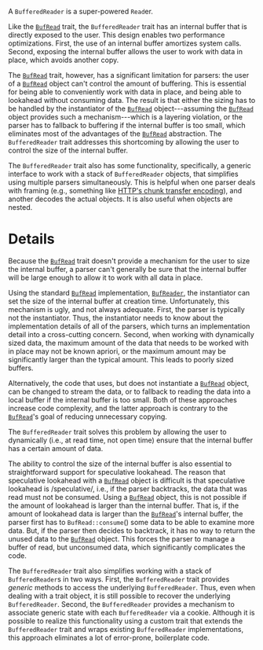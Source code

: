 A `BufferedReader` is a super-powered `Read`er.

Like the [`BufRead`] trait, the `BufferedReader` trait has an
internal buffer that is directly exposed to the user.  This design
enables two performance optimizations.  First, the use of an
internal buffer amortizes system calls.  Second, exposing the
internal buffer allows the user to work with data in place, which
avoids another copy.

The [`BufRead`] trait, however, has a significant limitation for
parsers: the user of a [`BufRead`] object can't control the amount
of buffering.  This is essential for being able to conveniently
work with data in place, and being able to lookahead without
consuming data.  The result is that either the sizing has to be
handled by the instantiator of the [`BufRead`] object---assuming
the [`BufRead`] object provides such a mechanism---which is a
layering violation, or the parser has to fallback to buffering if
the internal buffer is too small, which eliminates most of the
advantages of the [`BufRead`] abstraction.  The `BufferedReader`
trait addresses this shortcoming by allowing the user to control
the size of the internal buffer.

The `BufferedReader` trait also has some functionality,
specifically, a generic interface to work with a stack of
`BufferedReader` objects, that simplifies using multiple parsers
simultaneously.  This is helpful when one parser deals with
framing (e.g., something like [HTTP's chunk transfer encoding]),
and another decodes the actual objects.  It is also useful when
objects are nested.

# Details

Because the [`BufRead`] trait doesn't provide a mechanism for the
user to size the internal buffer, a parser can't generally be sure
that the internal buffer will be large enough to allow it to work
with all data in place.

Using the standard [`BufRead`] implementation, [`BufReader`], the
instantiator can set the size of the internal buffer at creation
time.  Unfortunately, this mechanism is ugly, and not always
adequate.  First, the parser is typically not the instantiator.
Thus, the instantiator needs to know about the implementation
details of all of the parsers, which turns an implementation
detail into a cross-cutting concern.  Second, when working with
dynamically sized data, the maximum amount of the data that needs
to be worked with in place may not be known apriori, or the
maximum amount may be significantly larger than the typical
amount.  This leads to poorly sized buffers.

Alternatively, the code that uses, but does not instantiate a
[`BufRead`] object, can be changed to stream the data, or to
fallback to reading the data into a local buffer if the internal
buffer is too small.  Both of these approaches increase code
complexity, and the latter approach is contrary to the
[`BufRead`]'s goal of reducing unnecessary copying.

The `BufferedReader` trait solves this problem by allowing the
user to dynamically (i.e., at read time, not open time) ensure
that the internal buffer has a certain amount of data.

The ability to control the size of the internal buffer is also
essential to straightforward support for speculative lookahead.
The reason that speculative lookahead with a [`BufRead`] object is
difficult is that speculative lookahead is /speculative/, i.e., if
the parser backtracks, the data that was read must not be
consumed.  Using a [`BufRead`] object, this is not possible if the
amount of lookahead is larger than the internal buffer.  That is,
if the amount of lookahead data is larger than the [`BufRead`]'s
internal buffer, the parser first has to `BufRead::consume`() some
data to be able to examine more data.  But, if the parser then
decides to backtrack, it has no way to return the unused data to
the [`BufRead`] object.  This forces the parser to manage a buffer
of read, but unconsumed data, which significantly complicates the
code.

The `BufferedReader` trait also simplifies working with a stack of
`BufferedReader`s in two ways.  First, the `BufferedReader` trait
provides *generic* methods to access the underlying
`BufferedReader`.  Thus, even when dealing with a trait object, it
is still possible to recover the underlying `BufferedReader`.
Second, the `BufferedReader` provides a mechanism to associate
generic state with each `BufferedReader` via a cookie.  Although
it is possible to realize this functionality using a custom trait
that extends the `BufferedReader` trait and wraps existing
`BufferedReader` implementations, this approach eliminates a lot
of error-prone, boilerplate code.

[`BufRead`]: https://doc.rust-lang.org/stable/std/io/trait.BufRead.html
[`BufReader`]: https://doc.rust-lang.org/stable/std/io/struct.BufReader.html
[HTTP's chunk transfer encoding]: https://en.wikipedia.org/wiki/Chunked_transfer_encoding
